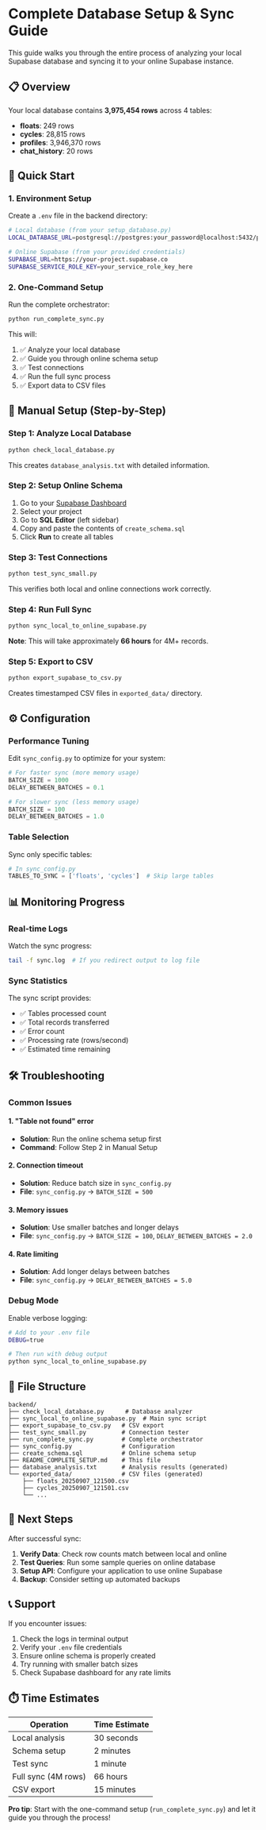 # Complete Database Setup & Sync Guide

This guide walks you through the entire process of analyzing your local Supabase database and syncing it to your online Supabase instance.

## 📋 Overview

Your local database contains **3,975,454 rows** across 4 tables:
- **floats**: 249 rows
- **cycles**: 28,815 rows  
- **profiles**: 3,946,370 rows
- **chat_history**: 20 rows

## 🚀 Quick Start

### 1. Environment Setup

Create a `.env` file in the backend directory:

```bash
# Local database (from your setup_database.py)
LOCAL_DATABASE_URL=postgresql://postgres:your_password@localhost:5432/postgres

# Online Supabase (from your provided credentials)
SUPABASE_URL=https://your-project.supabase.co
SUPABASE_SERVICE_ROLE_KEY=your_service_role_key_here
```

### 2. One-Command Setup

Run the complete orchestrator:

```bash
python run_complete_sync.py
```

This will:
1. ✅ Analyze your local database
2. ✅ Guide you through online schema setup
3. ✅ Test connections
4. ✅ Run the full sync process
5. ✅ Export data to CSV files

## 🔧 Manual Setup (Step-by-Step)

### Step 1: Analyze Local Database

```bash
python check_local_database.py
```

This creates `database_analysis.txt` with detailed information.

### Step 2: Setup Online Schema

1. Go to your [Supabase Dashboard](https://app.supabase.com)
2. Select your project
3. Go to **SQL Editor** (left sidebar)
4. Copy and paste the contents of `create_schema.sql`
5. Click **Run** to create all tables

### Step 3: Test Connections

```bash
python test_sync_small.py
```

This verifies both local and online connections work correctly.

### Step 4: Run Full Sync

```bash
python sync_local_to_online_supabase.py
```

**Note**: This will take approximately **66 hours** for 4M+ records.

### Step 5: Export to CSV

```bash
python export_supabase_to_csv.py
```

Creates timestamped CSV files in `exported_data/` directory.

## ⚙️ Configuration

### Performance Tuning

Edit `sync_config.py` to optimize for your system:

```python
# For faster sync (more memory usage)
BATCH_SIZE = 1000
DELAY_BETWEEN_BATCHES = 0.1

# For slower sync (less memory usage)
BATCH_SIZE = 100
DELAY_BETWEEN_BATCHES = 1.0
```

### Table Selection

Sync only specific tables:

```python
# In sync_config.py
TABLES_TO_SYNC = ['floats', 'cycles']  # Skip large tables
```

## 📊 Monitoring Progress

### Real-time Logs

Watch the sync progress:

```bash
tail -f sync.log  # If you redirect output to log file
```

### Sync Statistics

The sync script provides:
- ✅ Tables processed count
- ✅ Total records transferred
- ✅ Error count
- ✅ Processing rate (rows/second)
- ✅ Estimated time remaining

## 🛠️ Troubleshooting

### Common Issues

#### 1. "Table not found" error
- **Solution**: Run the online schema setup first
- **Command**: Follow Step 2 in Manual Setup

#### 2. Connection timeout
- **Solution**: Reduce batch size in `sync_config.py`
- **File**: `sync_config.py` → `BATCH_SIZE = 500`

#### 3. Memory issues
- **Solution**: Use smaller batches and longer delays
- **File**: `sync_config.py` → `BATCH_SIZE = 100`, `DELAY_BETWEEN_BATCHES = 2.0`

#### 4. Rate limiting
- **Solution**: Add longer delays between batches
- **File**: `sync_config.py` → `DELAY_BETWEEN_BATCHES = 5.0`

### Debug Mode

Enable verbose logging:

```bash
# Add to your .env file
DEBUG=true

# Then run with debug output
python sync_local_to_online_supabase.py
```

## 📁 File Structure

```
backend/
├── check_local_database.py      # Database analyzer
├── sync_local_to_online_supabase.py  # Main sync script
├── export_supabase_to_csv.py   # CSV export
├── test_sync_small.py          # Connection tester
├── run_complete_sync.py        # Complete orchestrator
├── sync_config.py              # Configuration
├── create_schema.sql           # Online schema setup
├── README_COMPLETE_SETUP.md    # This file
├── database_analysis.txt       # Analysis results (generated)
└── exported_data/              # CSV files (generated)
    ├── floats_20250907_121500.csv
    ├── cycles_20250907_121501.csv
    └── ...
```

## 🎯 Next Steps

After successful sync:

1. **Verify Data**: Check row counts match between local and online
2. **Test Queries**: Run some sample queries on online database
3. **Setup API**: Configure your application to use online Supabase
4. **Backup**: Consider setting up automated backups

## 📞 Support

If you encounter issues:

1. Check the logs in terminal output
2. Verify your `.env` file credentials
3. Ensure online schema is properly created
4. Try running with smaller batch sizes
5. Check Supabase dashboard for any rate limits

## ⏱️ Time Estimates

| Operation | Time Estimate |
|-----------|---------------|
| Local analysis | 30 seconds |
| Schema setup | 2 minutes |
| Test sync | 1 minute |
| Full sync (4M rows) | 66 hours |
| CSV export | 15 minutes |

**Pro tip**: Start with the one-command setup (`run_complete_sync.py`) and let it guide you through the process!